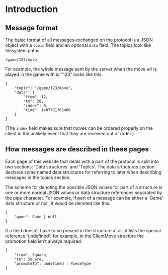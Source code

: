 Introduction
========

Message format
--------------

The basic format of all messages exchanged on the protocol is a JSON object
with a `topic` field and an optional `data` field.  The topics look like
filesystem paths:

`/game/123/move`

For example, the whole message sent by the server when the move e4 is
played in the game with id "123" looks like this:

	{  
		"topic": "/game/123/move",
		"data": {  
			"from": 12,
			"to": 28,
			"index": 0,
			"time": 1407781765400
		}
	}

(The `index` field makes sure that moves can be ordered properly on the
client in the unlikely event that they are received out of order.)

How messages are described in these pages
---------

Each page of this website that deals with a part of the protocol is split
into two sections: 'Data structures' and 'Topics'.  The data srtuctures
section declares some named data structures for referring to later when
describing messages in the topics section.

The scheme for denoting the possible JSON values for part of a structure
is one or more normal JSON values or data structure references separated
by the pipe character.  For example, if part of a message can be either a
'Game' data structure or null, it would be denoted like this:

	{
		"game": Game | null
	}

If a field doesn't have to be present in the structure at all, it lists the
special reference 'undefined'; for example, in the ClientMove structure the
promotion field isn't always required:

	{
		"from": Square,
		"to": Square,
		"promoteTo": undefined | PieceType
	}